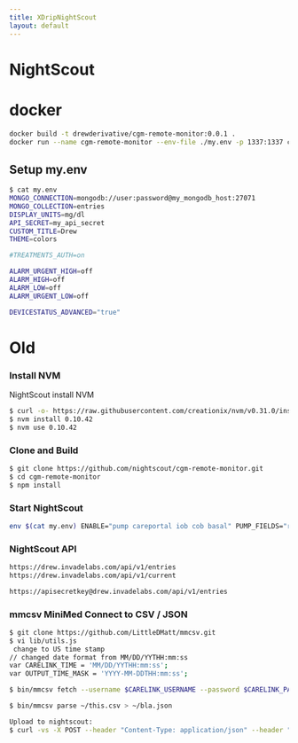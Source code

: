 ```yaml
---
title: XDripNightScout
layout: default
---
```


NightScout
==========

docker
======

``` bash
docker build -t drewderivative/cgm-remote-monitor:0.0.1 .
docker run --name cgm-remote-monitor --env-file ./my.env -p 1337:1337 cgm-remote-monitor:0.0.1
```

Setup my.env
------------

``` bash
$ cat my.env 
MONGO_CONNECTION=mongodb://user:password@my_mongodb_host:27071
MONGO_COLLECTION=entries
DISPLAY_UNITS=mg/dl
API_SECRET=my_api_secret
CUSTOM_TITLE=Drew
THEME=colors

#TREATMENTS_AUTH=on

ALARM_URGENT_HIGH=off
ALARM_HIGH=off
ALARM_LOW=off
ALARM_URGENT_LOW=off

DEVICESTATUS_ADVANCED="true"
```

Old
===

### Install NVM

NightScout install NVM

``` bash
$ curl -o- https://raw.githubusercontent.com/creationix/nvm/v0.31.0/install.sh | bash
$ nvm install 0.10.42
$ nvm use 0.10.42
```

### Clone and Build

``` bash
$ git clone https://github.com/nightscout/cgm-remote-monitor.git
$ cd cgm-remote-monitor
$ npm install
```

### Start NightScout

``` bash
env $(cat my.env) ENABLE="pump careportal iob cob basal" PUMP_FIELDS="reservoir battery" node server.js
```

### NightScout API

``` bash
https://drew.invadelabs.com/api/v1/entries
https://drew.invadelabs.com/api/v1/current 

https://apisecretkey@drew.invadelabs.com/api/v1/entries
```

### mmcsv MiniMed Connect to CSV / JSON

``` bash
$ git clone https://github.com/LittleDMatt/mmcsv.git
$ vi lib/utils.js
 change to US time stamp
// changed date format from MM/DD/YYTHH:mm:ss
var CARELINK_TIME = 'MM/DD/YYTHH:mm:ss';
var OUTPUT_TIME_MASK = 'YYYY-MM-DDTHH:mm:ss';

$ bin/mmcsv fetch --username $CARELINK_USERNAME --password $CARELINK_PASSWORD$ --days 30 > ~/this.csv

$ bin/mmcsv parse ~/this.csv > ~/bla.json

Upload to nightscout:
$ curl -vs -X POST --header "Content-Type: application/json" --header "Accept: application/json" --header "api-secret:my_api_secret" --data-binary @bla.json "http://192.168.1.124:1337/api/v1/treatments"
```
